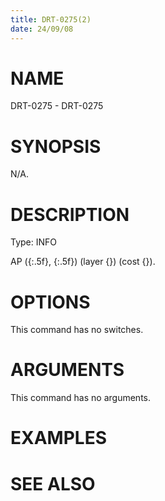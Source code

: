 ```yaml
---
title: DRT-0275(2)
date: 24/09/08
---
```


# NAME

DRT-0275 - DRT-0275

# SYNOPSIS

N/A.

# DESCRIPTION

Type: INFO

AP ({:.5f}, {:.5f}) (layer {}) (cost {}).

# OPTIONS

This command has no switches.

# ARGUMENTS

This command has no arguments.

# EXAMPLES

# SEE ALSO
